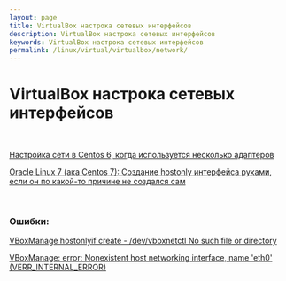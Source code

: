 ```yaml
---
layout: page
title: VirtualBox настрока сетевых интерфейсов
description: VirtualBox настрока сетевых интерфейсов
keywords: VirtualBox настрока сетевых интерфейсов
permalink: /linux/virtual/virtualbox/network/
---
```


# VirtualBox настрока сетевых интерфейсов

<br/>

[Настройка сети в Centos 6, когда используется несколько адаптеров](/linux/virtual/virtualbox/network/centos-nat-host-only-internal/)

[Oracle Linux 7 (ака Centos 7): Создание hostonly интерфейса руками, если он по какой-то причине не создался сам](/linux/virtual/virtualbox/network/centos-nat-host-only/)

<br/>

### Ошибки:

[VBoxManage hostonlyif create - /dev/vboxnetctl No such file or directory](/linux/virtual/virtualbox/network/centos-dev-vboxnetctl-no-such-file-or-directory/)

[VBoxManage: error: Nonexistent host networking interface, name 'eth0' (VERR_INTERNAL_ERROR)](/linux/virtual/virtualbox/network/nonexistent-host-networking-interface/)
